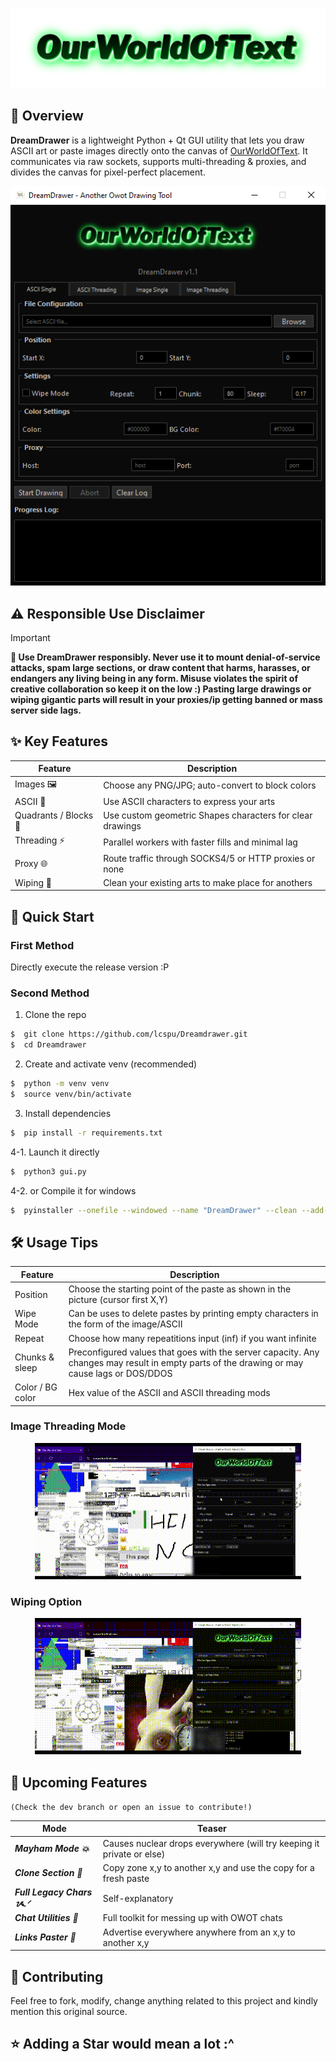 <p align="center">
  <img src="./header.png">
</p>

## 📖 Overview
**DreamDrawer** is a lightweight Python + Qt GUI utility that lets you draw ASCII art or paste images directly onto the canvas of [OurWorldOfText](https://ourworldoftext.com).
It communicates via raw sockets, supports multi-threading & proxies, and divides the canvas for pixel-perfect placement.
<p align="center">
  <img src="./.github/3.png">
</p>

## ⚠️ Responsible Use Disclaimer

> [!IMPORTANT]
> **🛑 Use DreamDrawer responsibly.
> Never use it to mount denial-of-service attacks, spam large sections, or draw content that harms, harasses, or endangers any living being in any form. Misuse violates the spirit of creative collaboration so keep it on the low :)
> Pasting large drawings or wiping gigantic parts will result in your proxies/ip getting banned or mass server side lags.**

## ✨ Key Features

| Feature             | Description                                                                |
| ----------------- | ------------------------------------------------------------------ |
| Images 🖼️ | Choose any PNG/JPG; auto-convert to block colors |
| ASCII 📝 | Use ASCII characters to express your arts |
| Quadrants / Blocks 🧩 | Use custom geometric Shapes characters for clear drawings |
| Threading ⚡ | Parallel workers with faster fills and minimal lag |
| Proxy 🌐 | Route traffic through SOCKS4/5 or HTTP proxies or none |
| Wiping 🧹 | Clean your existing arts to make place for anothers |

## 🚀 Quick Start
### First Method
Directly execute the release version :P

### Second Method

1. Clone the repo
```bash
$  git clone https://github.com/lcspu/Dreamdrawer.git
$  cd Dreamdrawer
```
2. Create and activate venv (recommended)
```bash
$  python -m venv venv
$  source venv/bin/activate
```
3. Install dependencies
```bash
$  pip install -r requirements.txt
```
4-1. Launch it directly
```bash
$  python3 gui.py
```
4-2. or Compile it for windows
```bash
$  pyinstaller --onefile --windowed --name "DreamDrawer" --clean --add-data "header.png;." --add-data "favicon.ico;." --icon=favicon.ico --hidden-import=PyQt5.QtCore --hidden-import=PyQt5.QtGui --hidden-import=PyQt5.QtWidgets --hidden-import=PIL --hidden-import=websocket gui.py
```

## 🛠️ Usage Tips
| Feature             | Description                                                                |
| ----------------- | ------------------------------------------------------------------ |
| Position | Choose the starting point of the paste as shown in the picture (cursor first X,Y) |
| Wipe Mode | Can be uses to delete pastes by printing empty characters in the form of the image/ASCII |
| Repeat | Choose how many repeatitions input (inf) if you want infinite |
| Chunks & sleep | Preconfigured values that goes with the server capacity. Any changes may result in empty parts of the drawing or may cause lags or DOS/DDOS |
| Color / BG color | Hex value of the ASCII and ASCII threading mods |
### Image Threading Mode
<p align="center">
  <img src="./.github/2.gif">
</p>

### Wiping Option
<p align="center">
  <img src="./.github/1.gif">
</p>

## 🔮 Upcoming Features
`(Check the dev branch or open an issue to contribute!)`

| Mode             | Teaser                                                                |
| ----------------- | ------------------------------------------------------------------ |
| ***Mayham Mode 💥*** | Causes nuclear drops everywhere (will try keeping it private or else) |
| ***Clone Section 🧬*** | Copy zone x,y to another x,y and use the copy for a fresh paste |
| ***Full Legacy Chars ᝰ.ᐟ*** | Self-explanatory |
| ***Chat Utilities 💬*** | Full toolkit for messing up with OWOT chats |
| ***Links Paster 🔗*** | Advertise everywhere anywhere from an x,y to another x,y |

## 🤝 Contributing
Feel free to fork, modify, change anything related to this project and kindly mention this original source.

## ⭐ Adding a Star would mean a lot :^
